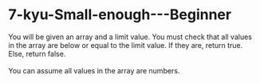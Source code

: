 # 7-kyu-Small-enough---Beginner
You will be given an array and a limit value. You must check that all values in the array are below or equal to the limit value. If they are, return true. Else, return false.
<br><br>
You can assume all values in the array are numbers.
